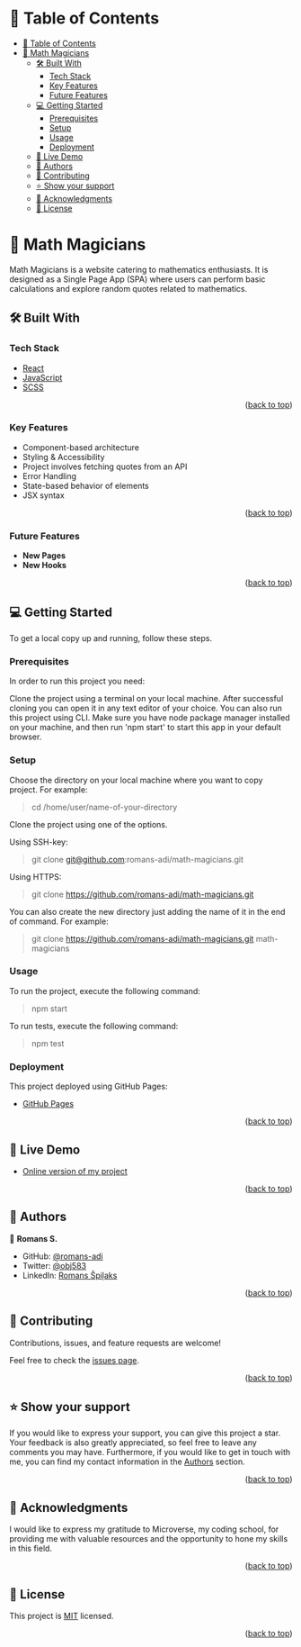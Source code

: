 <a name="readme-top"></a>

<!-- TABLE OF CONTENTS -->

# 📗 Table of Contents

- [📗 Table of Contents](#-table-of-contents)
- [📖 Math Magicians](#-math-magicians)
  - [🛠 Built With ](#-built-with-)
    - [Tech Stack ](#tech-stack-)
    - [Key Features ](#key-features-)
    - [Future Features ](#future-features-)
  - [💻 Getting Started ](#-getting-started-)
    - [Prerequisites](#prerequisites)
    - [Setup](#setup)
    - [Usage](#usage)
    - [Deployment](#deployment)
  - [🚀 Live Demo ](#-live-demo-)
  - [👥 Authors ](#-authors-)
  - [🤝 Contributing ](#-contributing-)
  - [⭐️ Show your support ](#️-show-your-support-)
  - [🙏 Acknowledgments ](#-acknowledgments-)
  - [📝 License ](#-license-)

<!-- PROJECT DESCRIPTION -->

# 📖 <a name="about-project">Math Magicians</a>

Math Magicians is a website catering to mathematics enthusiasts. It is designed as a Single Page App (SPA) where users can perform basic calculations and explore random quotes related to mathematics.

## 🛠 Built With <a name="built-with"></a>

### Tech Stack <a name="tech-stack"></a>

  <ul>
     <li><a href="https://react.dev/">React</a></li>
      <li><a href="https://www.javascript.com/">JavaScript</a></li>
      <li><a href="https://sass-lang.com/">SCSS</a></li>
  </ul>

<p align="right">(<a href="#readme-top">back to top</a>)</p>

<!-- Features -->

### Key Features <a name="key-features"></a>

<ul>
  <li>Component-based architecture</li>
  <li>Styling & Accessibility</li>
  <li>Project involves fetching quotes from an API</li>
  <li>Error Handling</li>
  <li>State-based behavior of elements</li>
  <li>JSX syntax</li>
</ul>

<p align="right">(<a href="#readme-top">back to top</a>)</p>

<!-- Future Features -->

### Future Features <a name="future-features"></a>

- **New Pages**
- **New Hooks**

<p align="right">(<a href="#readme-top">back to top</a>)</p>

<!-- GETTING STARTED -->

## 💻 Getting Started <a name="getting-started"></a>

To get a local copy up and running, follow these steps.

### Prerequisites

In order to run this project you need:

Clone the project using a terminal on your local machine. After successful cloning you can open it in any text editor of your choice.
You can also run this project using CLI. Make sure you have node package manager installed on your machine, and then run 'npm start' to start this app in your default browser.

### Setup

Choose the directory on your local machine where you want to copy project. For example:

> cd /home/user/name-of-your-directory

Clone the project using one of the options.

Using SSH-key:

> git clone git@github.com:romans-adi/math-magicians.git

Using HTTPS:

> git clone https://github.com/romans-adi/math-magicians.git

You can also create the new directory just adding the name of it in the end of command. For example:

> git clone https://github.com/romans-adi/math-magicians.git math-magicians

### Usage

To run the project, execute the following command:

> npm start

To run tests, execute the following command:

> npm test

### Deployment

This project deployed using GitHub Pages:

- [GitHub Pages](https://pages.github.com/)

<p align="right">(<a href="#readme-top">back to top</a>)</p>

<!-- LIVE DEMO -->

## 🚀 Live Demo <a name="live-demo" target="_blank"></a>

- [Online version of my project](https://romans-adi.github.io/math-magicians/)

<p align="right">(<a href="#readme-top">back to top</a>)</p>

<!-- AUTHORS -->

## 👥 Authors <a name="authors"></a>

👤 **Romans S.**

- GitHub: [@romans-adi](https://github.com/romans-adi/)
- Twitter: [@obj583](https://twitter.com/obj583/)
- LinkedIn: [Romans Špiļaks](https://www.linkedin.com/in/obj513/)

<p align="right">(<a href="#readme-top">back to top</a>)</p>

<!-- CONTRIBUTING -->

## 🤝 Contributing <a name="contributing"></a>

Contributions, issues, and feature requests are welcome!

Feel free to check the [issues page](../../issues/).

<p align="right">(<a href="#readme-top">back to top</a>)</p>

<!-- SUPPORT -->

## ⭐️ Show your support <a name="support"></a>

If you would like to express your support, you can give this project a star. Your feedback is also greatly appreciated, so feel free to leave any comments you may have. Furthermore, if you would like to get in touch with me, you can find my contact information in the <a href="#authors">Authors</a> section.

<p align="right">(<a href="#readme-top">back to top</a>)</p>

<!-- ACKNOWLEDGEMENTS -->

## 🙏 Acknowledgments <a name="acknowledgements"></a>

I would like to express my gratitude to Microverse, my coding school, for providing me with valuable resources and the opportunity to hone my skills in this field.

<p align="right">(<a href="#readme-top">back to top</a>)</p>


<!-- LICENSE -->

## 📝 License <a name="license"></a>

This project is [MIT](LICENSE) licensed.

<p align="right">(<a href="#readme-top">back to top</a>)</p>
